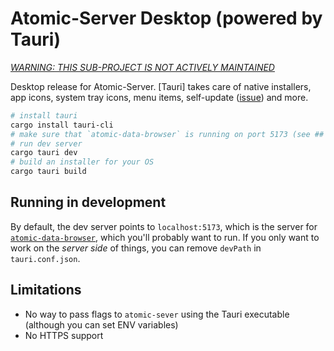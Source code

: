# Atomic-Server Desktop (powered by Tauri)

[_WARNING: THIS SUB-PROJECT IS NOT ACTIVELY MAINTAINED_](https://github.com/atomicdata-dev/atomic-server/issues/718)

Desktop release for Atomic-Server.
[Tauri] takes care of native installers, app icons, system tray icons, menu items, self-update ([issue](https://github.com/atomicdata-dev/atomic-server/issues/158)) and more.

```sh
# install tauri
cargo install tauri-cli
# make sure that `atomic-data-browser` is running on port 5173 (see ## Running in development)
# run dev server
cargo tauri dev
# build an installer for your OS
cargo tauri build
```

## Running in development

By default, the dev server points to `localhost:5173`, which is the server for [`atomic-data-browser`](https://github.com/atomicdata-dev/atomic-data-browser/), which you'll probably want to run.
If you only want to work on the _server side_ of things, you can remove `devPath` in `tauri.conf.json`.

## Limitations

- No way to pass flags to `atomic-sever` using the Tauri executable (although you can set ENV variables)
- No HTTPS support
